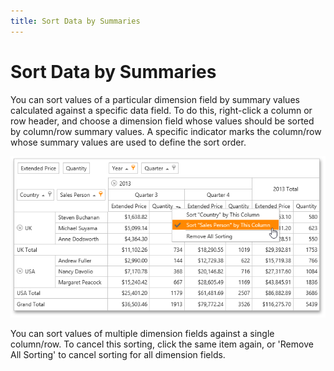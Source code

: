 ```yaml
---
title: Sort Data by Summaries
---
```

# Sort Data by Summaries
You can sort values of a particular dimension field by summary values calculated against a specific data field. To do this, right-click a column or row header, and choose a dimension field whose values should be sorted by column/row summary values. A specific indicator marks the column/row whose summary values are used to define the sort order.

![eud_Pivot_SortBySummary](../../../../images/Img9165.png)

You can sort values of multiple dimension fields against a single column/row. To cancel this sorting, click the same item again, or 'Remove All Sorting' to cancel sorting for all dimension fields.